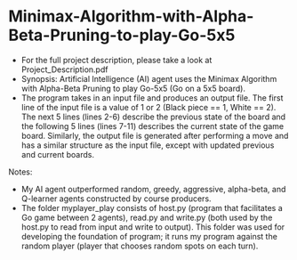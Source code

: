 # Minimax-Algorithm-with-Alpha-Beta-Pruning-to-play-Go-5x5
- For the full project description, please take a look at Project_Description.pdf
- Synopsis: Artificial Intelligence (AI) agent uses the Minimax Algorithm with Alpha-Beta Pruning to play Go-5x5 (Go on a 5x5 board).
- The program takes in an input file and produces an output file. The first line of the input file is a value of 1 or 2 (Black piece == 1, White == 2). The next 5 lines (lines 2-6) describe the previous state of the board and the following 5 lines (lines 7-11) describes the current state of the game board. Similarly, the output file is generated after performing a move and has a similar structure as the input file, except with updated previous and current boards.

Notes:
- My AI agent outperformed random, greedy, aggressive, alpha-beta, and Q-learner agents constructed by course producers.
- The folder myplayer_play consists of host.py (program that facilitates a Go game between 2 agents), read.py and write.py (both used by the host.py to read from input and write to output). This folder was used for developing the foundation of program; it runs my program against the random player (player that chooses random spots on each turn).